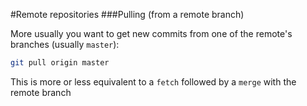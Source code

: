 #Remote repositories
###Pulling (from a remote branch)

More usually you want to get new commits from one of the remote's branches (usually `master`):

```bash
git pull origin master
```

This is more or less equivalent to a `fetch` followed by a `merge` with the remote branch
